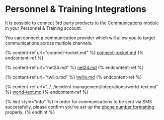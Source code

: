 # Personnel & Training Integrations

It is possible to connect 3rd party products to the [Communications](../communications/) module in your Personnel & Training account.

You can connect a communication provider which will allow you to target communications across multiple channels.&#x20;

{% content-ref url="connect-rocket.md" %}
[connect-rocket.md](connect-rocket.md)
{% endcontent-ref %}

{% content-ref url="net24.md" %}
[net24.md](net24.md)
{% endcontent-ref %}

{% content-ref url="twilio.md" %}
[twilio.md](twilio.md)
{% endcontent-ref %}

{% content-ref url="../../incident-management/integrations/world-text.md" %}
[world-text.md](../../incident-management/integrations/world-text.md)
{% endcontent-ref %}

{% hint style="info" %}
In order for communications to be sent via SMS successfully, please confirm you've set up the [phone number formatting](../members/member-profile-fields.md) properly.&#x20;
{% endhint %}
